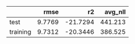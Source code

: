 |          |   rmse |       r2 |   avg_nll |
|:---------|-------:|---------:|----------:|
| test     | 9.7769 | -21.7294 |   441.213 |
| training | 9.7312 | -20.3446 |   386.525 |
